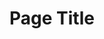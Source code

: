 ---
layout: layout.11ty.js
title: Page Title
sections:
  - type: "header"
    content:
      id:
      logo: "/logo.png"

  - type: "gallery"
    content:
      default:
        imageWidth: 60
        image: "/works/img.jpg"
        title: Empreintes Végétales
        description: |
          Acrylic and Spray paint on Canvas (Châssis)  
          120 x 150 cm.  
          This Work was created in 2017  
          This Work is Hand-signed by the Artist  
          Certificate of Authenticity  

      works: 
        - title: Explosion 
          imageWidth: 60
          image: "/works/explosion.jpg"
          previewText: |
            120 x 150 cm.  
            Created in 2017  
            Work Hnad-signed by the Artist  
            Certificate of Authenticity  
          description: |
            Acrylic and Spray paint on Canvas (Châssis)  
            120 x 150 cm.  
            This Work was created in 2017  
            This Work is Hand-signed by the Artist  
            Certificate of Authenticity  

        - title: Sommerlandschaft 1
          imageWidth: 60
          image: "/works/sommerlandschaft-1.jpg"
          previewText: |
            120 x 150 cm.  
            Created in 2017  
            Work Hnad-signed by the Artist  
            Certificate of Authenticity  
          description: |
            Acrylic and Spray paint on Canvas (Châssis)  
            120 x 150 cm.  
            This Work was created in 2017  
            This Work is Hand-signed by the Artist  
            Certificate of Authenticity  

        - title: Sommerlandschaft 2
          imageWidth: 60
          image: "/works/sommerlandschaft-2.jpg"
          previewText: |
            120 x 150 cm.  
            Created in 2017  
            Work Hnad-signed by the Artist  
            Certificate of Authenticity  
          description: |
            Acrylic and Spray paint on Canvas (Châssis)  
            120 x 150 cm.  
            This Work was created in 2017  
            This Work is Hand-signed by the Artist  
            Certificate of Authenticity  

        - title: Sommerlandschaft 3 
          imageWidth: 60
          image: "/works/sommerlandschaft-3.jpg"
          previewText: |
            120 x 150 cm.  
            Created in 2017  
            Work Hnad-signed by the Artist  
            Certificate of Authenticity  
          description: |
            Acrylic and Spray paint on Canvas (Châssis)  
            120 x 150 cm.  
            This Work was created in 2017  
            This Work is Hand-signed by the Artist  
            Certificate of Authenticity  

  - type: "footer"
    content:
      id: footer
---